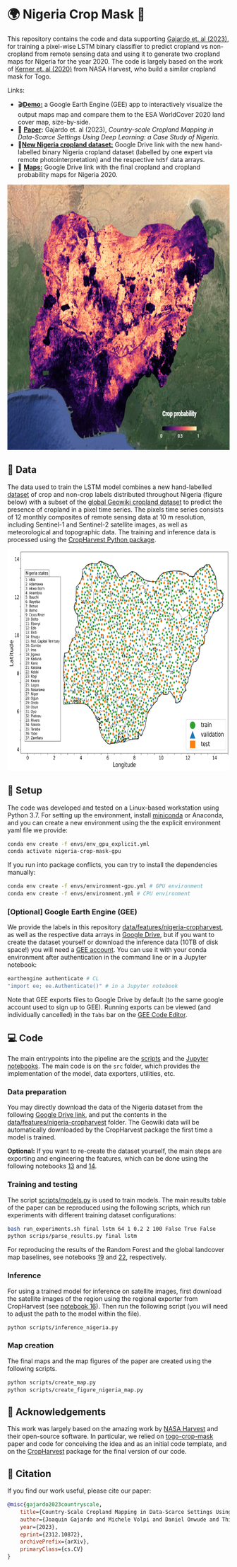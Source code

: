 # :earth_africa: Nigeria Crop Mask :seedling:
This repository contains the code and data supporting [Gajardo et. al (2023)](https://arxiv.org/abs/2312.10872), for training a pixel-wise LSTM binary classifier to predict cropland vs non-cropland from remote sensing data and using it to generate two cropland maps for Nigeria for the year 2020. The code is largely based on the work of [Kerner et. al (2020)](https://arxiv.org/abs/2006.16866) from NASA Harvest, who build a similar cropland mask for Togo.

Links:
- :clapper:**[Demo:](https://joaquingajardocastillo.users.earthengine.app/view/nigeria-cropland-maps)** a Google Earth Engine (GEE) app to interactively visualize the output maps map and compare them to the ESA WorldCover 2020 land cover map, size-by-side.
- :pencil: **[Paper](https://arxiv.org/abs/2312.10872):** Gajardo et. al (2023), *Country-scale Cropland Mapping in Data-Scarce Settings Using Deep Learning: a Case Study of Nigeria.*
- :open_file_folder:**[New Nigeria cropland dataset:](https://drive.google.com/drive/folders/1rJhh-UMknwOH14O-RFWpNfIViveUgE_5?usp=drive_link)** Google Drive link with the new hand-labelled binary Nigeria cropland dataset (labelled by one expert via remote photointerpretation) and the respective `hd5f` data arrays.
- :eyes: **[Maps:](https://drive.google.com/drive/folders/10MO0rJZ66dHLTdHDP-kWi_Da8SpjDjNO?usp=sharing)** Google Drive link with the final cropland and cropland probability maps for Nigeria 2020.

<p align="center">
    <img src="assets/nigeria_cropland_probability_map_image.png" alt="Nigeria map" height="600px"/>
</p>

## :open_file_folder: Data
The data used to train the LSTM model combines a new hand-labelled [dataset]() of crop and non-crop labels distributed throughout Nigeria (figure below) with a subset of the [global Geowiki cropland dataset](https://doi.pangaea.de/10.1594/PANGAEA.873912) to predict the presence of cropland in a pixel time series. The pixels time series consists of 12 monthly composites of remote sensing data at 10 m resolution, including Sentinel-1 and Sentinel-2 satellite images, as well as meteorological and topographic data. The training and inference data is processed using the [CropHarvest Python package](https://github.com/nasaharvest/cropharvest).

<p align="center">
    <img src="assets/nigeria_dataset_splits_new.png" alt="Nigeria map" height="500px"/>
</p>

## :hammer: Setup
The code was developed and tested on a Linux-based workstation using Python 3.7. For setting up the environment, install [miniconda](https://docs.conda.io/projects/miniconda/en/latest/) or Anaconda, and you can create a new environment using the the explicit environment yaml file we provide:
```bash
conda env create -f envs/env_gpu_explicit.yml
conda activate nigeria-crop-mask-gpu
```

If you run into package conflicts, you can try to install the dependencies manually:
```bash
conda env create -f envs/environment-gpu.yml # GPU environment
conda env create -f envs/environment.yml # CPU environment
```
### [Optional] Google Earth Engine (GEE)

We provide the labels in this repository [data/features/nigeria-cropharvest](data/features/nigeria-cropharvest/), as well as the respective data arrays in [Google Drive](https://drive.google.com/drive/folders/1rJhh-UMknwOH14O-RFWpNfIViveUgE_5?usp=drive_link), but if you want to create the dataset yourself or download the inference data (10TB of disk space!) you will need a [GEE account](https://code.earthengine.google.com/register). You can use it with your conda environment after authentication in the command line or in a Jupyter notebook:

```bash
earthengine authenticate # CL
"import ee; ee.Authenticate()" # in a Jupyter notebook
```

Note that GEE exports files to Google Drive by default (to the same google account used to sign up to GEE).
Running exports can be viewed (and individually cancelled) in the `Tabs` bar on the [GEE Code Editor](https://code.earthengine.google.com/).

## :computer: Code

The main entrypoints into the pipeline are the [scripts](scripts) and the [Jupyter notebooks](notebooks/). The main code is on the `src` folder, which provides the implementation of the model, data exporters, utilities, etc.

### Data preparation
You may directly download the data of the Nigeria dataset from the following [Google Drive link](https://drive.google.com/drive/folders/1rJhh-UMknwOH14O-RFWpNfIViveUgE_5?usp=drive_link), and put the contents in the [data/features/nigeria-cropharvest](data/features/nigeria-cropharvest/) folder. The Geowiki data will be automatically downloaded by the CropHarvest package the first time a model is trained.

**Optional:** If you want to re-create the dataset yourself, the main steps are exporting and engineering the features, which can be done using the following notebooks [13](notebooks/13_cropharvest_sentinel1.ipynb) and [14](notebooks/14_cropharvest_sentinel1_engineer_nigeria.ipynb).


### Training and testing
The script [scripts/models.py](scripts/models.py) is used to train models. The main results table of the paper can be reproduced using the following scripts, which run experiments with different training dataset configurations:

```bash
bash run_experiments.sh final lstm 64 1 0.2 2 100 False True False
python scrips/parse_results.py final lstm
```
For reproducing the results of the Random Forest and the global landcover map baselines, see notebooks [19](./notebooks/19_cropharvest_sentinel1_reimplementation%20RF_benchmark.ipynb) and [22](./notebooks/22_cropharvest_sentinel1_GEE_landcover_maps_benchmark.ipynb), respectively.


### Inference
For using a trained model for inference on satellite images, first download the satellite images of the region using the regional exporter from CropHarvest (see [notebook 16](notebooks/16_cropharvest_sentinel1_export_region_nigeria.ipynb)). Then run the following script (you will need to adjust the path to the model within the file).

```bash
python scripts/inference_nigeria.py
```
### Map creation
The final maps and the map figures of the paper are created using the following scripts.
```bash
python scripts/create_map.py
python scripts/create_figure_nigeria_map.py
```


## :pray: Acknowledgements
This work was largely based on the amazing work by [NASA Harvest](https://nasaharvest.org/) and their open-source software. In particular, we relied on [togo-crop-mask](https://github.com/nasaharvest/togo-crop-mask) paper and code for conceiving the idea and as an initial code template, and on the [CropHarvest](https://github.com/nasaharvest/cropharvest) package for the final version of our code.

## :bookmark_tabs: Citation

If you find our work useful, please cite our paper:
    
```bibtex
@misc{gajardo2023countryscale,
    title={Country-Scale Cropland Mapping in Data-Scarce Settings Using Deep Learning: A Case Study of Nigeria}, 
    author={Joaquin Gajardo and Michele Volpi and Daniel Onwude and Thijs Defraeye},
    year={2023},
    eprint={2312.10872},
    archivePrefix={arXiv},
    primaryClass={cs.CV}
}
```
